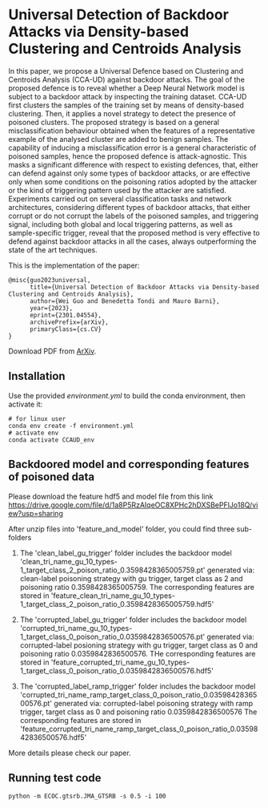 # Universal Detection of Backdoor Attacks via Density-based Clustering and Centroids Analysis

In this paper, we propose a Universal Defence based on Clustering and Centroids Analysis (CCA-UD) against backdoor attacks. The goal of the proposed defence is to reveal whether a Deep Neural Network model is subject to a backdoor attack by inspecting the training dataset. CCA-UD first clusters the samples of the training set by means of density-based clustering. Then, it applies a novel strategy to detect the presence of poisoned clusters. The proposed strategy is based on a general misclassification behaviour obtained when the features of a representative example of the analysed cluster are added to benign samples. The capability of inducing a misclassification error is a general characteristic of poisoned samples, hence the proposed defence is attack-agnostic. This masks a significant difference with respect to existing defences, that, either can defend against only some types of backdoor attacks, or are effective only when some conditions on the poisoning ratios adopted by the attacker or the kind of triggering pattern used by the attacker are satisfied. Experiments carried out on several classification tasks and network architectures, considering different types of backdoor attacks, that either corrupt or do not corrupt the labels of the poisoned samples, and triggering signal, including both global and local triggering patterns, as well as sample-specific trigger, reveal that the proposed method is very effective to defend against backdoor attacks in all the cases, always outperforming the state of the art techniques.

This is the implementation of the paper:
~~~
@misc{guo2023universal,
      title={Universal Detection of Backdoor Attacks via Density-based Clustering and Centroids Analysis}, 
      author={Wei Guo and Benedetta Tondi and Mauro Barni},
      year={2023},
      eprint={2301.04554},
      archivePrefix={arXiv},
      primaryClass={cs.CV}
}
~~~
Download PDF from [ArXiv](https://arxiv.org/abs/2301.04554). 

## Installation

Use the provided *environment.yml* to build the conda environment, then activate it:
~~~
# for linux user
conda env create -f environment.yml
# activate env
conda activate CCAUD_env
~~~

## Backdoored model and corresponding features of poisoned data
Please download the feature hdf5 and model file from this link https://drive.google.com/file/d/1a8P5RzAIqeOC8XPHc2hDXSBePFlJo18Q/view?usp=sharing

After unzip files into 'feature_and_model' folder, you could find three sub-folders

1. The 'clean_label_gu_trigger' folder includes the backdoor model 'clean_tri_name_gu_10_types-1_target_class_2_poison_ratio_0.3598428365005759.pt' 
generated via: clean-label poisoning strategy with gu trigger, target class as 2 and poisoning ratio 0.3598428365005759.
The corresponding features are stored in 'feature_clean_tri_name_gu_10_types-1_target_class_2_poison_ratio_0.3598428365005759.hdf5'

2. The 'corrupted_label_gu_trigger' folder includes the backdoor model 'corrupted_tri_name_gu_10_types-1_target_class_0_poison_ratio_0.0359842836500576.pt'
generated via: corrupted-label posioning strategy with gu trigger, target class as 0 and poisoning ratio 0.0359842836500576.
THe corresponding features are stored in 'feature_corrupted_tri_name_gu_10_types-1_target_class_0_poison_ratio_0.0359842836500576.hdf5'

3. The 'corrupted_label_ramp_trigger' folder includes the backdoor model 'corrupted_tri_name_ramp_target_class_0_poison_ratio_0.0359842836500576.pt'
generated via: corrupted-label poisoning strategy with ramp trigger, target class as 0 and poisoning ratio 0.0359842836500576
The corresponding features are stored in 'feature_corrupted_tri_name_ramp_target_class_0_poison_ratio_0.0359842836500576.hdf5'

More details please check our paper.

## Running test code
```
python -m ECOC.gtsrb.JMA_GTSRB -s 0.5 -i 100
```
